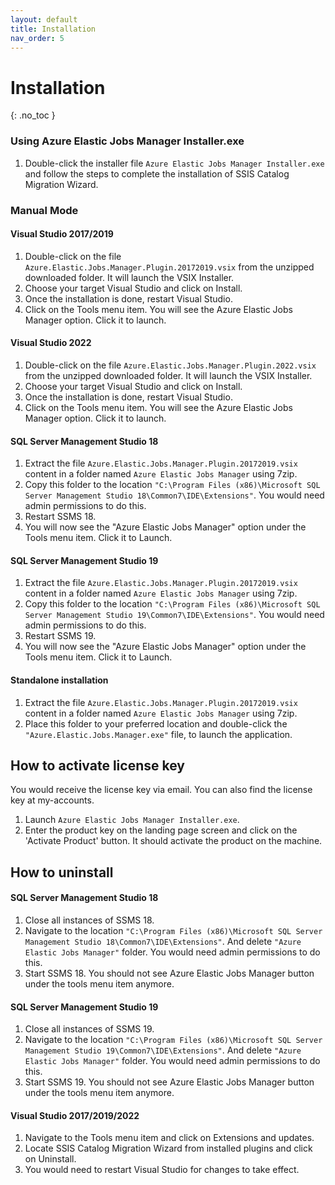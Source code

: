 ```yaml
---
layout: default
title: Installation
nav_order: 5
---
```


# Installation
{: .no_toc }

### Using Azure Elastic Jobs Manager Installer.exe
1. Double-click the installer file `Azure Elastic Jobs Manager Installer.exe` and follow the steps to complete the installation of SSIS Catalog Migration Wizard.

### Manual Mode

#### Visual Studio 2017/2019
1. Double-click on the file `Azure.Elastic.Jobs.Manager.Plugin.20172019.vsix` from the unzipped downloaded folder. It will launch the VSIX Installer.
2. Choose your target Visual Studio and click on Install.
3. Once the installation is done, restart Visual Studio.
4. Click on the Tools menu item. You will see the Azure Elastic Jobs Manager option. Click it to launch.

#### Visual Studio 2022
1. Double-click on the file `Azure.Elastic.Jobs.Manager.Plugin.2022.vsix` from the unzipped downloaded folder. It will launch the VSIX Installer.
2. Choose your target Visual Studio and click on Install.
3. Once the installation is done, restart Visual Studio.
4. Click on the Tools menu item. You will see the Azure Elastic Jobs Manager option. Click it to launch.

#### SQL Server Management Studio 18
1. Extract the file `Azure.Elastic.Jobs.Manager.Plugin.20172019.vsix` content in a folder named `Azure Elastic Jobs Manager` using 7zip.
2. Copy this folder to the location `"C:\Program Files (x86)\Microsoft SQL Server Management Studio 18\Common7\IDE\Extensions"`. You would need admin permissions to do this.
3. Restart SSMS 18.
4. You will now see the "Azure Elastic Jobs Manager" option under the Tools menu item. Click it to Launch.

#### SQL Server Management Studio 19
1. Extract the file `Azure.Elastic.Jobs.Manager.Plugin.20172019.vsix` content in a folder named `Azure Elastic Jobs Manager` using 7zip.
2. Copy this folder to the location `"C:\Program Files (x86)\Microsoft SQL Server Management Studio 19\Common7\IDE\Extensions"`. You would need admin permissions to do this.
3. Restart SSMS 19.
4. You will now see the "Azure Elastic Jobs Manager" option under the Tools menu item. Click it to Launch.

#### Standalone installation
1. Extract the file `Azure.Elastic.Jobs.Manager.Plugin.20172019.vsix` content in a folder named `Azure Elastic Jobs Manager` using 7zip.
2. Place this folder to your preferred location and double-click the `"Azure.Elastic.Jobs.Manager.exe"` file, to launch the application.

## How to activate license key

You would receive the license key via email. You can also find the license key at my-accounts.
1. Launch `Azure Elastic Jobs Manager Installer.exe`.
2. Enter the product key on the landing page screen and click on the 'Activate Product' button. It should activate the product on the machine.

## How to uninstall 

#### SQL Server Management Studio 18
1. Close all instances of SSMS 18.
2. Navigate to the location `"C:\Program Files (x86)\Microsoft SQL Server Management Studio 18\Common7\IDE\Extensions"`. And delete `"Azure Elastic Jobs Manager"` folder. You would need admin permissions to do this.
3. Start SSMS 18. You should not see Azure Elastic Jobs Manager button under the tools menu item anymore.

#### SQL Server Management Studio 19 
1. Close all instances of SSMS 19.
2. Navigate to the location `"C:\Program Files (x86)\Microsoft SQL Server Management Studio 19\Common7\IDE\Extensions"`. And delete `"Azure Elastic Jobs Manager"` folder. You would need admin permissions to do this.
3. Start SSMS 19. You should not see Azure Elastic Jobs Manager button under the tools menu item anymore.

#### Visual Studio 2017/2019/2022
1. Navigate to the Tools menu item and click on Extensions and updates.
2. Locate SSIS Catalog Migration Wizard from installed plugins and click on Uninstall.
3. You would need to restart Visual Studio for changes to take effect.
